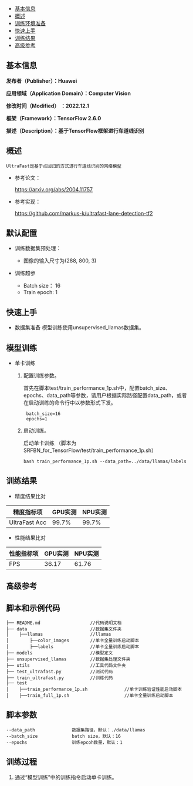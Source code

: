 -   [基本信息](#基本信息.md)
-   [概述](#概述.md)
-   [训练环境准备](#训练环境准备.md)
-   [快速上手](#快速上手.md)
-   [训练结果](#训练结果.md)
-   [高级参考](#高级参考.md)
<h2 id="基本信息.md">基本信息</h2>

**发布者（Publisher）：Huawei**

**应用领域（Application Domain）：Computer Vision**

**修改时间（Modified） ：2022.12.1**

**框架（Framework）：TensorFlow 2.6.0**

**描述（Description）：基于TensorFlow框架进行车道线识别** 

<h2 id="概述.md">概述</h2>

```
UltraFast是基于点回归的方式进行车道线识别的网络模型
```
- 参考论文：

    https://arxiv.org/abs/2004.11757

- 参考实现：

    https://github.com/markus-k/ultrafast-lane-detection-tf2

## 默认配置<a name="section91661242121611"></a>

- 训练数据集预处理：

  - 图像的输入尺寸为(288, 800, 3)
  
- 训练超参

  - Batch size： 16
  - Train epoch: 1


<h2 id="快速上手.md">快速上手</h2>

- 数据集准备
模型训练使用unsupervised_llamas数据集。

## 模型训练<a name="section715881518135"></a>

- 单卡训练 

  1. 配置训练参数。

     首先在脚本test/train_performance_1p.sh中，配置batch_size、epochs、data_path等参数，请用户根据实际路径配置data_path，或者在启动训练的命令行中以参数形式下发。

     ```
      batch_size=16
      epochs=1
     ```
     
  2. 启动训练。

     启动单卡训练 （脚本为SRFBN_for_TensorFlow/test/train_performance_1p.sh） 

     ```
     bash train_performance_1p.sh --data_path=../data/llamas/labels
     ```

<h2 id="训练结果.md">训练结果</h2>

- 精度结果比对

| 精度指标项         | GPU实测 | NPU实测 |
|---------------|-------|-------|
| UltraFast Acc | 99.7% | 99.7% |

- 性能结果比对

| 性能指标项         | GPU实测 | NPU实测 |
|---------------|-------|-------|
| FPS | 36.17 |61.76 |



<h2 id="高级参考.md">高级参考</h2>

## 脚本和示例代码<a name="section08421615141513"></a>

```          
├── README.md                   //代码说明文档
├── data                        //数据集文件夹
│    ├──llamas                  //llamas
│        ├──color_images        //单卡全量训练启动脚本
│        ├──labels              //单卡全量训练启动脚本
├── models                      //模型定义
├── unsupervised_llamas         //数据集处理文件夹
├── utils                       //工具代码文件夹
├── test_ultrafast.py           //测试代码
├── train_ultrafast.py          //训练代码
├── test 
│    ├──train_performance_1p.sh              //单卡训练验证性能启动脚本
│    ├──train_full_1p.sh                     //单卡全量训练启动脚本
```

## 脚本参数<a name="section6669162441511"></a>

```
--data_path              数据集路径，默认：./data/llamas
--batch_size             batch size，默认：16
--epochs                 训练epcoh数量，默认：1
```

## 训练过程<a name="section1589455252218"></a>

1.  通过“模型训练”中的训练指令启动单卡训练。